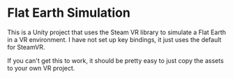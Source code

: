 # Flat Earth Simulation

This is a Unity project that uses the Steam VR library to simulate a Flat Earth in a VR environment. I have not set up key bindings, it just uses the default for SteamVR.

If you can't get this to work, it should be pretty easy to just copy the assets to your own VR project.